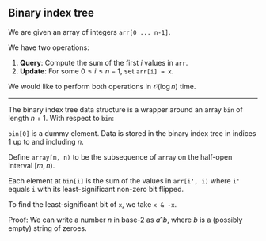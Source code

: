 Binary index tree
-----------------

We are given an array of integers `arr[0 ... n-1]`.

We have two operations:

1. **Query**: Compute the sum of the first $i$ values in `arr`.
2. **Update**: For some $0 \le i \le n-1$, set `arr[i] = x`.

We would like to perform both operations in $\mathcal{O}(\log{}n)$ time.

---

The binary index tree data structure is a wrapper around an array `bin` of length $n+1$. With respect to `bin`:

`bin[0]` is a dummy element. Data is stored in the binary index tree in indices 1 up to and including $n$.

Define `array[m, n)` to be the subsequence of `array` on the half-open interval $[m,n)$.

Each element at `bin[i]` is the sum of the values in `arr[i', i)` where `i'` equals `i` with its least-significant non-zero bit flipped.

To find the least-significant bit of `x`, we take `x & -x`.

Proof: We can write a number $n$ in base-2 as $a1b$, where $b$ is a (possibly empty) string of zeroes. 
